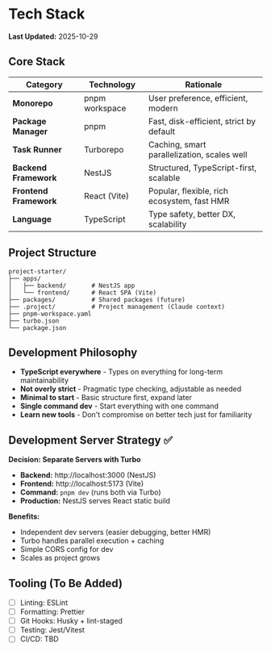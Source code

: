 # Tech Stack

**Last Updated:** 2025-10-29

## Core Stack

| Category | Technology | Rationale |
|----------|-----------|-----------|
| **Monorepo** | pnpm workspace | User preference, efficient, modern |
| **Package Manager** | pnpm | Fast, disk-efficient, strict by default |
| **Task Runner** | Turborepo | Caching, smart parallelization, scales well |
| **Backend Framework** | NestJS | Structured, TypeScript-first, scalable |
| **Frontend Framework** | React (Vite) | Popular, flexible, rich ecosystem, fast HMR |
| **Language** | TypeScript | Type safety, better DX, scalability |

## Project Structure

```
project-starter/
├── apps/
│   ├── backend/       # NestJS app
│   └── frontend/      # React SPA (Vite)
├── packages/          # Shared packages (future)
├── .project/          # Project management (Claude context)
├── pnpm-workspace.yaml
├── turbo.json
└── package.json
```

## Development Philosophy

- **TypeScript everywhere** - Types on everything for long-term maintainability
- **Not overly strict** - Pragmatic type checking, adjustable as needed
- **Minimal to start** - Basic structure first, expand later
- **Single command dev** - Start everything with one command
- **Learn new tools** - Don't compromise on better tech just for familiarity

## Development Server Strategy ✅

**Decision: Separate Servers with Turbo**

- **Backend:** http://localhost:3000 (NestJS)
- **Frontend:** http://localhost:5173 (Vite)
- **Command:** `pnpm dev` (runs both via Turbo)
- **Production:** NestJS serves React static build

**Benefits:**
- Independent dev servers (easier debugging, better HMR)
- Turbo handles parallel execution + caching
- Simple CORS config for dev
- Scales as project grows

## Tooling (To Be Added)

- [ ] Linting: ESLint
- [ ] Formatting: Prettier
- [ ] Git Hooks: Husky + lint-staged
- [ ] Testing: Jest/Vitest
- [ ] CI/CD: TBD
